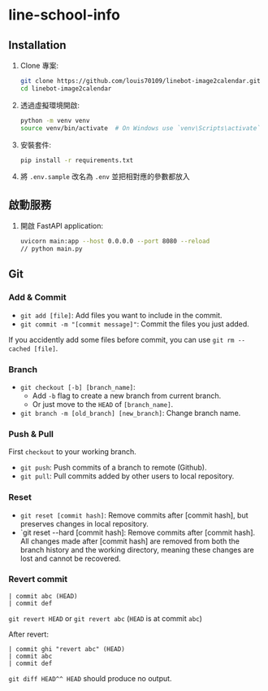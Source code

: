 # line-school-info
## Installation

1. Clone 專案:
    ```bash
    git clone https://github.com/louis70109/linebot-image2calendar.git
    cd linebot-image2calendar
    ```

2. 透過虛擬環境開啟:
    ```bash
    python -m venv venv
    source venv/bin/activate  # On Windows use `venv\Scripts\activate`
    ```

3. 安裝套件:
    ```bash
    pip install -r requirements.txt
    ```

4. 將 `.env.sample` 改名為 `.env` 並把相對應的參數都放入

## 啟動服務

1. 開啟 FastAPI application:
    ```bash
    uvicorn main:app --host 0.0.0.0 --port 8080 --reload
    // python main.py
    ```
## Git

### Add & Commit

- `git add [file]`: Add files you want to include in the commit.
- `git commit -m "[commit message]"`: Commit the files you just added.

If you accidently add some files before commit, you can use `git rm --cached [file]`.

### Branch

- `git checkout [-b] [branch_name]`:
  - Add `-b` flag to create a new branch from current branch.
  - Or just move to the `HEAD` of `[branch_name]`.
- `git branch -m [old_branch] [new_branch]`: Change branch name.

### Push & Pull

First `checkout` to your working branch.

- `git push`: Push commits of a branch to remote (Github).
- `git pull`: Pull commits added by other users to local repository.

### Reset

- `git reset [commit hash]`: Remove commits after [commit hash], but preserves changes in local repository.
- `git reset --hard [commit hash]: Remove commits after [commit hash]. All changes made after [commit hash] are removed from both the branch history and the working directory, meaning these changes are lost and cannot be recovered.

### Revert commit

```
| commit abc (HEAD)
| commit def
```

`git revert HEAD` or `git revert abc` (`HEAD` is at commit `abc`)

After revert:

```
| commit ghi "revert abc" (HEAD)
| commit abc
| commit def
```

`git diff HEAD^^ HEAD` should produce no output.
